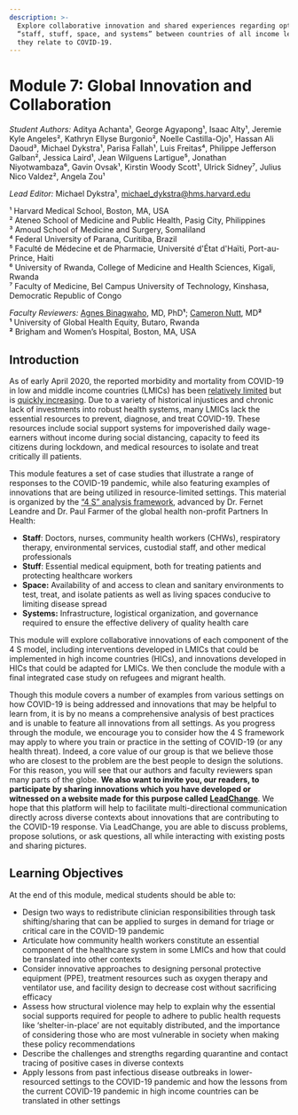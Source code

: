 ```yaml
---
description: >-
  Explore collaborative innovation and shared experiences regarding optimizing
  “staff, stuff, space, and systems” between countries of all income levels as
  they relate to COVID-19.
---
```


# Module 7: Global Innovation and Collaboration

_Student Authors:_ Aditya Achanta¹, George Agyapong¹, Isaac Alty¹, Jeremie Kyle Angeles², Kathryn Ellyse Burgonio², Noelle Castilla-Ojo¹, Hassan Ali Daoud³, Michael Dykstra¹, Parisa Fallah¹, Luis Freitas⁴, Philippe Jefferson Galban², Jessica Laird¹, Jean Wilguens Lartigue⁵, Jonathan Niyotwambaza⁶, Gavin Ovsak¹, Kirstin Woody Scott¹, Ulrick Sidney⁷, Julius Nico Valdez², Angela Zou¹

_Lead Editor:_ Michael Dykstra¹, [michael\_dykstra@hms.harvard.edu](mailto:michael_dykstra@hms.harvard.edu)

¹ Harvard Medical School, Boston, MA, USA  
² Ateneo School of Medicine and Public Health, Pasig City, Philippines  
³ Amoud School of Medicine and Surgery, Somaliland  
⁴ Federal University of Parana, Curitiba, Brazil   
⁵ Faculté de Médecine et de Pharmacie, Université d'État d'Haïti, Port-au-Prince, Haiti  
⁶ University of Rwanda, College of Medicine and Health Sciences, Kigali, Rwanda  
⁷ Faculty of Medicine, Bel Campus University of Technology, Kinshasa, Democratic Republic of Congo

_Faculty Reviewers:_ [Agne](https://ughe.org/meet-the-team/agnes-binagwaho/)[s Binagwaho](https://ughe.org/meet-the-team/agnes-binagwaho/), MD, PhD**¹**; [Cameron Nutt](https://connects.catalyst.harvard.edu/Profiles/display/Person/122757), MD**²  
¹** University of Global Health Equity, Butaro, Rwanda  
**²** Brigham and Women’s Hospital, Boston, MA, USA

## **Introduction**

As of early April 2020, the reported morbidity and mortality from COVID-19 in low and middle income countries \(LMICs\) has been [relatively limited](https://www.bbc.com/news/world-africa-52058717) but is [quickly increasing](https://qz.com/africa/1827789/coronavirus-ghana-senegal-burkina-faso-shut-down/). Due to a variety of historical injustices and chronic lack of investments into robust health systems, many LMICs lack the essential resources to prevent, diagnose, and treat COVID-19. These resources include social support systems for impoverished daily wage-earners without income during social distancing, capacity to feed its citizens during lockdown, and medical resources to isolate and treat critically ill patients.

This module features a set of case studies that illustrate a range of responses to the COVID-19 pandemic, while also featuring examples of innovations that are being utilized in resource-limited settings. This material is organized by the [“4 S” analysis framework](https://www.globalhealthnow.org/2017-11/paul-farmer-remember-4-ss), advanced by Dr. Fernet Leandre and Dr. Paul Farmer of the global health non-profit Partners In Health:

* **Staff**: Doctors, nurses, community health workers \(CHWs\), respiratory therapy, environmental services, custodial staff, and other medical professionals
* **Stuff**: Essential medical equipment, both for treating patients and protecting healthcare workers
* **Space:** Availability of and access to clean and sanitary environments to test, treat, and isolate patients as well as living spaces conducive to limiting disease spread
* **Systems:** Infrastructure, logistical organization, and governance required to ensure the effective delivery of quality health care

This module will explore collaborative innovations of each component of the 4 S model, including interventions developed in LMICs that could be implemented in high income countries \(HICs\), and innovations developed in HICs that could be adapted for LMICs. We then conclude the module with a final integrated case study on refugees and migrant health.

Though this module covers a number of examples from various settings on how COVID-19 is being addressed and innovations that may be helpful to learn from, it is by no means a comprehensive analysis of best practices and is unable to feature all innovations from all settings. As you progress through the module, we encourage you to consider how the 4 S framework may apply to where you train or practice in the setting of COVID-19 \(or any health threat\). Indeed, a core value of our group is that we believe those who are closest to the problem are the best people to design the solutions. For this reason, you will see that our authors and faculty reviewers span many parts of the globe. **We also want to invite you, our readers, to participate by sharing innovations which you have developed or witnessed on a website made for this purpose called** [**LeadChange**](http://leadchange.herokuapp.com/c1289?tab=activity#). We hope that this platform will help to facilitate multi-directional communication directly across diverse contexts about innovations that are contributing to the COVID-19 response. Via LeadChange, you are able to discuss problems, propose solutions, or ask questions, all while interacting with existing posts and sharing pictures.

## **Learning Objectives**

At the end of this module, medical students should be able to:

* Design two ways to redistribute clinician responsibilities through task shifting/sharing that can be applied to surges in demand for triage or critical care in the COVID-19 pandemic
* Articulate how community health workers constitute an essential component of the healthcare system in some LMICs and how that could be translated into other contexts
* Consider innovative approaches to designing personal protective equipment \(PPE\), treatment resources such as oxygen therapy and ventilator use, and facility design to decrease cost without sacrificing efficacy
* Assess how structural violence may help to explain why the essential social supports required for people to adhere to public health requests like ‘shelter-in-place’ are not equitably distributed, and the importance of considering those who are most vulnerable in society when making these policy recommendations
* Describe the challenges and strengths regarding quarantine and contact tracing of positive cases in diverse contexts
* Apply lessons from past infectious disease outbreaks in lower-resourced settings to the COVID-19 pandemic and how the lessons from the current COVID-19 pandemic in high income countries can be translated in other settings



